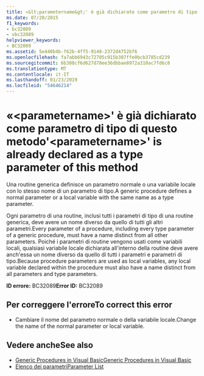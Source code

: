```yaml
---
title: «&lt;parametername&gt;' è già dichiarato come parametro di tipo di questo metodo
ms.date: 07/20/2015
f1_keywords:
- bc32089
- vbc32089
helpviewer_keywords:
- BC32089
ms.assetid: 5e440b4b-f62b-4ff5-9148-2372d4752bf6
ms.openlocfilehash: fa7abb6943c72705c915b307ffe0bcb3785cd239
ms.sourcegitcommit: 6b308cf6d627d78ee36dbbae8972a310ac7fd6c8
ms.translationtype: MT
ms.contentlocale: it-IT
ms.lasthandoff: 01/23/2019
ms.locfileid: "54646214"
---
```

# <a name="ltparameternamegt-is-already-declared-as-a-type-parameter-of-this-method"></a><span data-ttu-id="20d1d-102">«&lt;parametername&gt;' è già dichiarato come parametro di tipo di questo metodo</span><span class="sxs-lookup"><span data-stu-id="20d1d-102">'&lt;parametername&gt;' is already declared as a type parameter of this method</span></span>
<span data-ttu-id="20d1d-103">Una routine generica definisce un parametro normale o una variabile locale con lo stesso nome di un parametro di tipo.</span><span class="sxs-lookup"><span data-stu-id="20d1d-103">A generic procedure defines a normal parameter or a local variable with the same name as a type parameter.</span></span>  
  
 <span data-ttu-id="20d1d-104">Ogni parametro di una routine, inclusi tutti i parametri di tipo di una routine generica, deve avere un nome diverso da quello di tutti gli altri parametri.</span><span class="sxs-lookup"><span data-stu-id="20d1d-104">Every parameter of a procedure, including every type parameter of a generic procedure, must have a name distinct from all other parameters.</span></span> <span data-ttu-id="20d1d-105">Poiché i parametri di routine vengono usati come variabili locali, qualsiasi variabile locale dichiarata all'interno della routine deve avere anch'essa un nome diverso da quello di tutti i parametri e parametri di tipo.</span><span class="sxs-lookup"><span data-stu-id="20d1d-105">Because procedure parameters are used as local variables, any local variable declared within the procedure must also have a name distinct from all parameters and type parameters.</span></span>  
  
 <span data-ttu-id="20d1d-106">**ID errore:** BC32089</span><span class="sxs-lookup"><span data-stu-id="20d1d-106">**Error ID:** BC32089</span></span>  
  
## <a name="to-correct-this-error"></a><span data-ttu-id="20d1d-107">Per correggere l'errore</span><span class="sxs-lookup"><span data-stu-id="20d1d-107">To correct this error</span></span>  
  
-   <span data-ttu-id="20d1d-108">Cambiare il nome del parametro normale o della variabile locale.</span><span class="sxs-lookup"><span data-stu-id="20d1d-108">Change the name of the normal parameter or local variable.</span></span>  
  
## <a name="see-also"></a><span data-ttu-id="20d1d-109">Vedere anche</span><span class="sxs-lookup"><span data-stu-id="20d1d-109">See also</span></span>
- [<span data-ttu-id="20d1d-110">Generic Procedures in Visual Basic</span><span class="sxs-lookup"><span data-stu-id="20d1d-110">Generic Procedures in Visual Basic</span></span>](../../visual-basic/programming-guide/language-features/data-types/generic-procedures.md)
- [<span data-ttu-id="20d1d-111">Elenco dei parametri</span><span class="sxs-lookup"><span data-stu-id="20d1d-111">Parameter List</span></span>](../../visual-basic/language-reference/statements/parameter-list.md)
